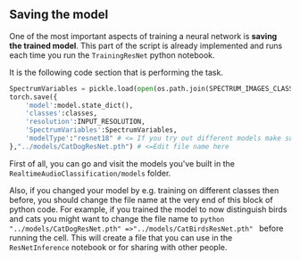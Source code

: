 ## Saving the model

One of the most important aspects of training a neural network is **saving the trained model**. This part of the script is already implemented and runs each time you run the `TrainingResNet` python notebook. 

It is the following code section that is performing the task.
```python
SpectrumVariables = pickle.load(open(os.path.join(SPECTRUM_IMAGES_CLASSES_TRAIN,'Main.SpecVar'), "rb" ) )
torch.save({
    'model':model.state_dict(),
    'classes':classes,
    'resolution':INPUT_RESOLUTION,
    'SpectrumVariables':SpectrumVariables,
    'modelType':"resnet18" # <= If you try out different models make sure to change this too
},"../models/CatDogResNet.pth") # <=Edit file name here 
```

First of all, you can go and visit the models you've built in the `RealtimeAudioClassification/models` folder.

Also, if you changed your model by e.g. training on different classes then before, you should change the file name at the very end of this block of python code. For example, if you trained the model to now distinguish birds and cats you might want to change the file name to
```python "../models/CatDogResNet.pth" =>"../models/CatBirdsResNet.pth" ``` before running the cell.
This will create a file that you can use in the `ResNetInference` notebook or for sharing with other people. 